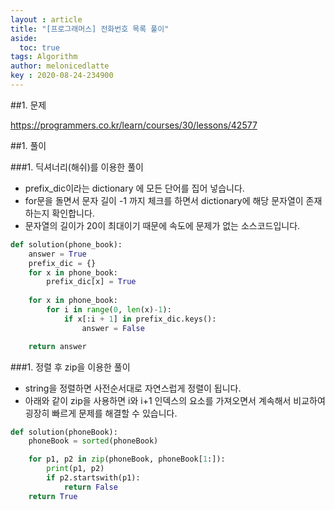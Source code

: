 ```yaml
---
layout : article
title: "[프로그래머스] 전화번호 목록 풀이"
aside:
  toc: true
tags: Algorithm 
author: melonicedlatte
key : 2020-08-24-234900 
---  
```


##1. 문제

https://programmers.co.kr/learn/courses/30/lessons/42577

##1. 풀이

###1. 딕셔너리(해쉬)를 이용한 풀이

- prefix_dic이라는 dictionary 에 모든 단어를 집어 넣습니다.
- for문을 돌면서 문자 길이 -1 까지 체크를 하면서 dictionary에 해당 문자열이 존재하는지 확인합니다.
- 문자열의 길이가 20이 최대이기 때문에 속도에 문제가 없는 소스코드입니다. 

~~~python
def solution(phone_book):
    answer = True
    prefix_dic = {}
    for x in phone_book:
        prefix_dic[x] = True
        
    for x in phone_book:
        for i in range(0, len(x)-1):
            if x[:i + 1] in prefix_dic.keys():
                answer = False

    return answer
~~~

###1. 정렬 후 zip을 이용한 풀이

- string을 정렬하면 사전순서대로 자연스럽게 정렬이 됩니다.
- 아래와 같이 zip을 사용하면 i와 i+1 인덱스의 요소를 가져오면서 계속해서 비교하여 굉장히 빠르게 문제를 해결할 수 있습니다. 

~~~python
def solution(phoneBook):
    phoneBook = sorted(phoneBook)

    for p1, p2 in zip(phoneBook, phoneBook[1:]):
        print(p1, p2)
        if p2.startswith(p1):
            return False
    return True
~~~
